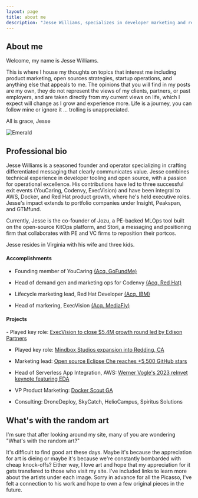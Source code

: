 ```yaml
---
layout: page
title: about me
description: "Jesse Williams, specializes in developer marketing and relations, open source community building, and bringing developer-facing technologies to market."
---
```

## About me
Welcome, my name is Jesse Williams. 

This is where I house my thoughts on topics that interest me including product marketing, open sources strategies, startup operations, and anything else that appeals to me. The opinions that you will find in my posts are my own, they do not represent the views of my clients, partners, or past employers, and are taken directly from my current views on life, which I expect will change as I grow and experience more. Life is a journey, you can follow mine or ignore it ... trolling is unappreciated.

All is grace,
Jesse

![Emerald](img/family.png "Family")


## Professional bio

Jesse Williams is a seasoned founder and operator specializing in crafting differentiated messaging that clearly communicates value. Jesse combines technical experience in developer tooling and open source, with a passion for operational excellence. His contributions have led to three successful exit events (YouCaring, Codenvy, ExecVision) and have been integral to AWS, Docker, and Red Hat product growth, where he's held executive roles. Jesse's impact extends to portfolio companies under Insight, Peakspan, and GTMfund.

Currently, Jesse is the co-founder of Jozu, a PE-backed MLOps tool built on the open-source KitOps platform, and Stori, a messaging and positioning firm that collaborates with PE and VC firms to reposition their portcos.

Jesse resides in Virginia with his wife and three kids. 

<h4>Accomplishments</h4>

- Founding member of YouCaring <a href="https://techcrunch.com/2018/04/03/gofundme-acquires-youcaring-as-charitable-crowdfunding-continues-to-consolidate/">(Acq. GoFundMe)</a>

- Head of demand gen and marketing ops for Codenvy <a href="https://techcrunch.com/2017/05/25/red-hat-to-acquire-codenvy-as-part-of-its-growing-container-strategy/">(Acq. Red Hat)</a>

- Lifecycle marketing lead, Red Hat Developer <a href="https://techcrunch.com/2019/07/09/ibm-closes-red-hat-acquisition-for-34-billion/">(Acq. IBM)</a>

- Head of markering, ExecVision <a href="https://www.mediafly.com/press_releases/mediafly-acquires-execvision/">(Acq. MediaFly)</a>


<h4>Projects</h4>
- Played key role: <a href="https://www.edisonpartners.com/blog/execvision-investment">ExecVision to close $5.4M growth round led by Edison Partners</a>

- Played key role: <a href="https://www.actionnewsnow.com/content/news/Mindbox-Studios-wins--483530871.html">Mindbox Studios expansion into Redding, CA</a>

- Marketing lead: <a href="https://github.com/eclipse/che">Open source Eclipse Che reaches +5,500 GitHub stars</a>

- Head of Serverless App Integration, AWS: <a href="https://www.youtube.com/watch?v=RfvL_423a-I">Werner Vogle's 2023 reInvet keynote featuring EDA</a>

- VP Product Marketing: <a href="https://www.docker.com/blog/announcing-docker-scout-ga/">Docker Scout GA</a>

- Consulting: DroneDeploy, SkyCatch, HelioCampus, Spiritus Solutions


## What's with the random art
I'm sure that after looking around my site, many of you are wondering "What's with the random art?"

It's difficult to find good art these days. Maybe it's because the appreciation for art is dieing or maybe it's because we're constantly bombarded with cheap knock-offs? Either way, I love art and hope that my appreciation for it gets transfered to those who visit my site. I've included links to learn more about the artists under each image. Sorry in advance for all the Picasso, I've felt a connection to his work and hope to own a few original pieces in the future.
